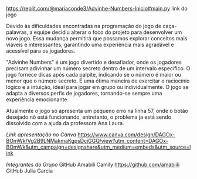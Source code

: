 https://replit.com/@mariaconde3/Advinhe-Numbers-Inicio#main.py link do jogo

Devido às dificuldades encontradas na programação do jogo de caça-palavras, a equipe decidiu alterar o foco do projeto para desenvolver um novo jogo. 
Essa mudança permitirá que possamos explorar conceitos mais viáveis e interessantes, garantindo uma experiência mais agradável e acessível para os jogadores.

"Advinhe Numbers" é um jogo divertido e desafiador, onde os jogadores precisam adivinhar um número secreto dentro
de um intervalo específico. O jogo fornece dicas após cada palpite, indicando se o número é maior ou menor que o número secreto.
É uma ótima maneira de exercitar o raciocínio lógico e a intuição, ideal para jogar em grupo ou individualmente.
O jogo se adapta a diversos perfis de jogadores, tornando-se sempre uma experiência emocionante.

Atualmente o jogo só apresenta um pequeno erro na linha 57, onde o botão desejado nõ está funcionando, entretanto, 
o problema ja está sendo dissolvido com a ajuda da professora Ana Laura.

_Link apresentação no Canva_
https://www.canva.com/design/DAGOx-BOmWk/Vg2B9LNMakmaKgpsDciGGQ/view?utm_content=DAGOx-BOmWk&utm_campaign=designshare&utm_medium=embeds&utm_source=link 

_Integrantes do Grupo_
GitHub Amabili Camily https://github.com/amabiili 
GitHub Julia Garcia 

